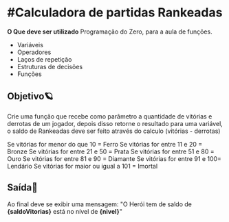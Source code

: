 # #Calculadora de partidas Rankeadas
**O Que deve ser utilizado**
 Programação do Zero, para a aula de funções.

- Variáveis
- Operadores
- Laços de repetição
- Estruturas de decisões
- Funções

## Objetivo🪐

Crie uma função que recebe como parâmetro a quantidade de vitórias e derrotas de um jogador,
depois disso retorne o resultado para uma variável, o saldo de Rankeadas deve ser feito através do calculo (vitórias - derrotas)

Se vitórias for menor do que 10 = Ferro
Se vitórias for entre 11 e 20 = Bronze
Se vitórias for entre 21 e 50 = Prata
Se vitórias for entre 51 e 80 = Ouro
Se vitórias for entre 81 e 90 = Diamante
Se vitórias for entre 91 e 100= Lendário
Se vitórias for maior ou igual a 101 = Imortal

## Saída🚀

Ao final deve se exibir uma mensagem:
"O Herói tem de saldo de **{saldoVitorias}** está no nível de **{nivel}**"
